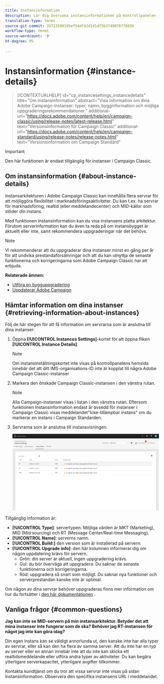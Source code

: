 ```yaml
---
title: Instansinformation
description: Lär dig övervaka instansinformationen på Kontrollpanelen
translation-type: tm+mt
source-git-commit: 35723590195ef54df42d1d1df5b37490787f8836
workflow-type: tm+mt
source-wordcount: '0'
ht-degree: 0%

---
```



# Instansinformation {#instance-details}

>[!CONTEXTUALHELP]
>id="cp_instancesettings_instancedetails"
>title="Om instansinformation"
>abstract="Visa information om dina Adobe Campaign-instanser: typer, namn, bygginformation och möjliga uppgraderingsrekommendationer."
>additional-url="https://docs.adobe.com/content/help/en/campaign-classic/using/release-notes/latest-release.html" text="Versionsinformation för Campaign Classic"
>additional-url="https://docs.adobe.com/content/help/en/campaign-standard/using/release-notes/release-notes.html" text="Versionsinformation om Campaign Standard"

>[!IMPORTANT]
>
>Den här funktionen är endast tillgänglig för instanser i Campaign Classic.

## Om instansinformation {#about-instance-details}

Instansarkitekturen i Adobe Campaign Classic kan innehålla flera servrar för att möjliggöra flexibilitet i marknadsföringsaktiviteter. Du kan t.ex. ha servrar för marknadsföring, realtid (eller meddelandecenter) och MID-källor som stöder din instans.

Med funktionen Instansinformation kan du visa instansens platta arkitektur. Förutom serverinformation kan du även ta reda på om instansbygget är aktuellt eller inte, samt rekommendera uppgraderingar när det behövs.

>[!NOTE]
>
>Vi rekommenderar att du uppgraderar dina instanser minst en gång per år för att undvika prestandaförsämringar och att du kan utnyttja de senaste funktionerna och korrigeringarna som Adobe Campaign Classic har att erbjuda.

**Relaterade ämnen:**

* [Utföra en bygguppgradering](https://docs.campaign.adobe.com/doc/AC/getting_started/EN/buildUpgrade.html)
* [Uppdaterar Adobe Campaign](https://docs.campaign.adobe.com/doc/AC/en/PRO_Updating_Adobe_Campaign_Introduction.html)

## Hämtar information om dina instanser {#retrieving-information-about-instances}

Följ de här stegen för att få information om servrarna som är anslutna till dina instanser:

1. Öppna **[!UICONTROL Instances Settings]**-kortet för att öppna fliken **[!UICONTROL Instance Details]**.

   >[!NOTE]
   >
   >Om instansinställningskortet inte visas på kontrollpanelens hemsida innebär det att ditt IMS-organisations-ID inte är kopplat till några Adobe Campaign Classic-instanser

1. Markera den önskade Campaign Classic-instansen i den vänstra rutan.

   >[!NOTE]
   >
   >Alla Campaign-instanser visas i listan i den vänstra rutan. Eftersom funktionen Instansinformation endast är avsedd för instanser i Campaign Classic visas meddelandet&quot;Icke-tillämpbar instans&quot; om du markerar en instans i Campaign Standarden.

1. Servrarna som är anslutna till instansvisningen.

   ![](assets/instance_details.png)

Tillgänglig information är:

* **[!UICONTROL Type]**: servertypen. Möjliga värden är MKT (Marketing), MID (Mid sourcing) och RT (Message Center/Real-time Messaging).
* **[!UICONTROL Name]**: serverns namn.
* **[!UICONTROL Build:]** den version som är installerad på servern.
* **[!UICONTROL Upgrade info]**: den här kolumnen informerar dig om någon uppdatering krävs för servern.
   * Grön: din server är aktuell, ingen uppgradering krävs.
   * Gul: du bör överväga att uppgradera. Du saknar de senaste funktionerna och korrigeringarna.
   * Röd: uppgradera så snart som möjligt. Du saknar nya funktioner och serverprestandan kanske inte är optimal.

Om någon av dina servrar behöver uppgraderas finns mer information om hur du fortsätter i [den här dokumentationen](https://docs.campaign.adobe.com/doc/AC/getting_started/EN/buildUpgrade.html) .

## Vanliga frågor {#common-questions}

**Jag kan inte se MID-servern på min instansarkitektur. Betyder det att mina instanser inte fungerar som de ska? Behöver jag RT-instansen för något jag inte kan göra idag?**

Din egen instans kan se väldigt annorlunda ut, den kanske inte har alla typer av servrar, eller så kan den ha flera av samma server. Att du inte har en typ av server eller en annan innebär inte att du inte kan skicka ett realtidsmeddelande eller utföra andra typer av aktiviteter. Du kan begära ytterligare serverkapacitet, ytterligare avgifter tillkommer.

Kontakta kundtjänst om du tror att vissa servrar inte visas på sidan Instansinformation. Observera den specifika instansens URL i meddelandet.
